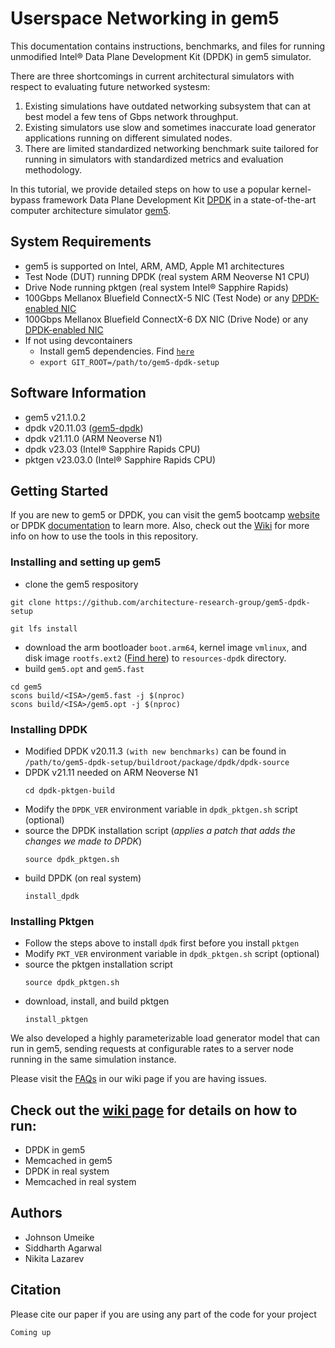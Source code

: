 # Userspace Networking in gem5

This documentation contains instructions, benchmarks, and files for running unmodified Intel&reg; Data Plane Development Kit (DPDK) in gem5 simulator.

There are three shortcomings in current architectural simulators with respect to evaluating future networked systesm:
1. Existing simulations have outdated networking subsystem that can at best model a few tens of Gbps network throughput.
2. Existing simulators use slow and sometimes inaccurate load generator applications running on different simulated nodes.
3. There are limited standardized networking benchmark suite tailored for running in simulators with standardized metrics and evaluation methodology.

In this tutorial, we provide detailed steps on how to use a popular kernel-bypass framework Data Plane Development Kit [DPDK](https://www.dpdk.org/) in a state-of-the-art computer architecture simulator [gem5](https://www.gem5.org/).

## System Requirements
- gem5 is supported on Intel, ARM, AMD, Apple M1 architectures
- Test Node (DUT) running DPDK (real system ARM Neoverse N1 CPU)
- Drive Node running pktgen (real system Intel&reg; Sapphire Rapids)
- 100Gbps Mellanox Bluefield ConnectX-5 NIC (Test Node) or any [DPDK-enabled NIC](http://core.dpdk.org/supported/nics/)
- 100Gbps Mellanox Bluefield ConnectX-6 DX NIC (Drive Node) or any [DPDK-enabled NIC](http://core.dpdk.org/supported/nics/)
- If not using devcontainers
  - Install gem5 dependencies. Find [`here`](https://www.gem5.org/documentation/general_docs/building)
  - ```export GIT_ROOT=/path/to/gem5-dpdk-setup```

## Software Information
- gem5 v21.1.0.2  
- dpdk v20.11.03 ([gem5-dpdk](https://github.com/architecture-research-group/gem5-dpdk-setup/tree/main/buildroot/package/dpdk/dpdk-source))  
- dpdk v21.11.0 (ARM Neoverse N1)
- dpdk v23.03 (Intel&reg; Sapphire Rapids CPU)
- pktgen v23.03.0 (Intel&reg; Sapphire Rapids CPU)

## Getting Started
If you are new to gem5 or DPDK, you can visit the gem5 bootcamp [website](https://gem5bootcamp.github.io/gem5-bootcamp-env/modules/introduction/index/) or DPDK [documentation](http://doc.dpdk.org/guides/linux_gsg/) to learn more. Also, check out the [Wiki](https://github.com/architecture-research-group/gem5-dpdk-setup/wiki) for more info on how to use the tools in this repository.

### Installing and setting up gem5
- clone the gem5 respository
```
git clone https://github.com/architecture-research-group/gem5-dpdk-setup
```
```
git lfs install
```
- download the arm bootloader `boot.arm64`, kernel image `vmlinux`, and disk image `rootfs.ext2` ([Find here](https://kansas-my.sharepoint.com/:f:/g/personal/m258a886_home_ku_edu/EheTsInu9o5AoCOuWL6-2QABOPUMmlV6vDP0Li7WSanOUQ?e=efhqXU)) to `resources-dpdk` directory.
- build `gem5.opt` and `gem5.fast`
```
cd gem5
scons build/<ISA>/gem5.fast -j $(nproc)
scons build/<ISA>/gem5.opt -j $(nproc)
```
### Installing DPDK
- Modified DPDK v20.11.3 `(with new benchmarks)` can be found in `/path/to/gem5-dpdk-setup/buildroot/package/dpdk/dpdk-source`
- DPDK v21.11 needed on ARM Neoverse N1
  ```
  cd dpdk-pktgen-build
  ``` 
- Modify the `DPDK_VER` environment variable in `dpdk_pktgen.sh` script (optional)
- source the DPDK installation script (_applies a patch that adds the changes we made to DPDK_)
  ```
  source dpdk_pktgen.sh
  ```
- build DPDK (on real system)
  ```
  install_dpdk
  ```
### Installing Pktgen
- Follow the steps above to install `dpdk` first before you install `pktgen`
- Modify `PKT_VER` environment variable in `dpdk_pktgen.sh` script (optional)
- source the pktgen installation script
  ```
  source dpdk_pktgen.sh
  ```
- download, install, and build pktgen
  ```
  install_pktgen
  ```
We also developed a highly parameterizable load generator model that can run in gem5, sending requests at configurable rates to a server node running in the same simulation instance. 

Please visit the [FAQs](https://github.com/architecture-research-group/gem5-dpdk-setup/wiki/FAQs) in our wiki page if you are having issues.

<!-- The organization of this tutorial is as follows: -->

<!-- gem5-dpdk-setup -->
<!-- ┗ docs -->
<!--   ┣ gem5-dir -->
<!--   ┃ ┣ How to run DPDK in gem5. -->
<!--   ┃ ┃ ┣ TestPMD -->
<!--   ┃ ┃ ┣ L2TouchFwd -->
<!--   ┃ ┃ ┣ L2TouchDrop v
<!--   ┃ ┃ ┗ RxpTx -->
<!--   ┃ ┗ How to run Memcached in gem5 -->
<!--   ┃   ┣ MemcachedKernel -->
<!--   ┃   ┗ MemcachedDpdk -->
<!--   ┗ real-system-dir -->
<!--     ┣ How to run DPDK in real system. -->
<!--     ┃ ┣ TestPMD -->
<!--     ┃ ┣ L2TouchFwd -->
<!--     ┃ ┣ L2TouchDrop -->
<!--     ┃ ┗ RxpTx -->
<!--     ┗ How to run Memcached in real system. -->
<!--       ┣ MemcachedKernel -->
<!--       ┗ MemcachedDpdk -->

## Check out the [wiki page](https://github.com/architecture-research-group/gem5-dpdk-setup/wiki) for details on how to run:
- DPDK in gem5
- Memcached in gem5
- DPDK in real system
- Memcached in real system

## Authors
- Johnson Umeike
- Siddharth Agarwal
- Nikita Lazarev

## Citation
Please cite our paper if you are using any part of the code for your project
```
Coming up
```
